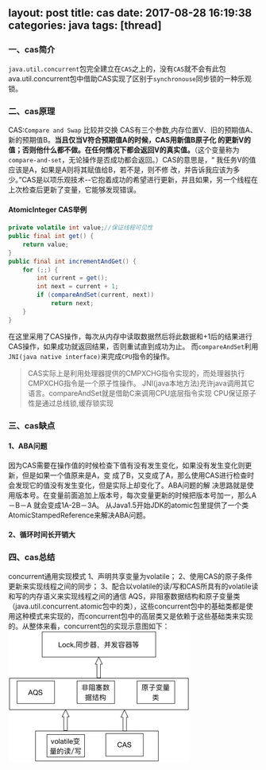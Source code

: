 layout: post
title: cas
date: 2017-08-28 16:19:38
categories: java
tags: [thread]
---
### 一、cas简介
`java.util.concurrent`包完全建立在`CAS`之上的，没有`CAS`就不会有此包
ava.util.concurrent包中借助CAS实现了区别于`synchronouse`同步锁的一种乐观锁。
### 二、cas原理
CAS:`Compare and Swap`  比较并交换
CAS有三个参数,内存位置V、旧的预期值A、新的预期值B。**当且仅当V符合预期值A的时候，CAS用新值B原子化
的更新V的值；否则他什么都不做。在任何情况下都会返回V的真实值。**（这个变量称为`compare-and-set`，无论操作是否成功都会返回。）CAS的意思是，“ 我任务V的值应该是A，如果是A则将其赋值给B，若不是，则不修
改，并告诉我应该为多少。”CAS是以项乐观技术--它抱着成功的希望进行更新，并且如果，另一个线程在上次检查后更新了变量，它能够发现错误。
 <!-- more -->
#### AtomicInteger CAS举例
```java
private volatile int value;//保证线程可见性
public final int get() {
    return value;
}
public final int incrementAndGet() {
    for (;;) {
        int current = get();
        int next = current + 1;
        if (compareAndSet(current, next))
            return next;
    }
}
```
在这里采用了CAS操作，每次从内存中读取数据然后将此数据和+1后的结果进行CAS操作，如果成功就返回结果，否则重试直到成功为止。
而`compareAndSet`利用`JNI(java native interface)`来完成`CPU`指令的操作。
> CAS实际上是利用处理器提供的CMPXCHG指令实现的，而处理器执行CMPXCHG指令是一个原子性操作。
> JNI(java本地方法)充许java调用其它语言。compareAndSet就是借助C来调用CPU底层指令实现
> CPU保证原子性是通过总线锁,缓存锁实现

### 三、cas缺点
#### 1、ABA问题
 因为CAS需要在操作值的时候检查下值有没有发生变化，如果没有发生变化则更新，但是如果一个值原来是A，变
 成了B，又变成了A，那么使用CAS进行检查时会发现它的值没有发生变化，但是实际上却变化了。ABA问题的解
 决思路就是使用版本号。在变量前面追加上版本号，每次变量更新的时候把版本号加一，那么A－B－A 就会变成1A-2B－3A。
 从Java1.5开始JDK的atomic包里提供了一个类AtomicStampedReference来解决ABA问题。
#### 2、循环时间长开销大
### 四、cas总结
concurrent通用实现模式
1、声明共享变量为volatile；
2、使用CAS的原子条件更新来实现线程之间的同步；
3、配合以volatile的读/写和CAS所具有的volatile读和写的内存语义来实现线程之间的通信
AQS，非阻塞数据结构和原子变量类（java.util.concurrent.atomic包中的类），这些concurrent包中的基础类都是使用这种模式来实现的，而concurrent包中的高层类又是依赖于这些基础类来实现的。从整体来看，concurrent包的实现示意图如下：
![cas](/images/cas.png)


